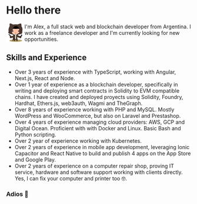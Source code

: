 # Hello there

<picture>
  <source media="(prefers-color-scheme: dark)" alt="Welcome to the dark side" srcset="https://raw.githubusercontent.com/alexx855/alexx855/master/public/stormtroopocat.png">
  <img align="left" alt="May the Force be with you" width="50" height="50" src="https://raw.githubusercontent.com/alexx855/alexx855/master/public/octobiwan.png">
</picture>
I'm Alex, a full stack web and blockchain developer from Argentina. I work as a freelance developer and I'm currently looking for new opportunities.

## Skills and Experience

- Over 3 years of experience with TypeScript, working with Angular, Next.js, React and Node.
- Over 1 year of experience as a blockchain developer, specifically in writing and deploying smart contracts in Solidity to EVM compatible chains. I have created and deployed proyects using Solidity, Foundry, Hardhat, Ethers.js, web3auth, Wagmi and TheGraph.
- Over 8 years of experience working with PHP and MySQL. Mostly WordPress and WooCommerce, but also on Laravel and Prestashop.
- Over 4 years of experience managing cloud providers: AWS, GCP and Digital Ocean. Proficient with with Docker and Linux. Basic Bash and Python scripting.
- Over 2 year of experience working with Kubernetes.
- Over 2 years of experience in mobile app development, leveraging Ionic Capacitor and React Native to build and publish 4 apps on the App Store and Google Play.
- Over 2 years of experience on a computer repair shop, proving IT service, hardware and software support working with clients directly. Yes, I can fix your computer and printer too 🤓.

### Adios 👋
